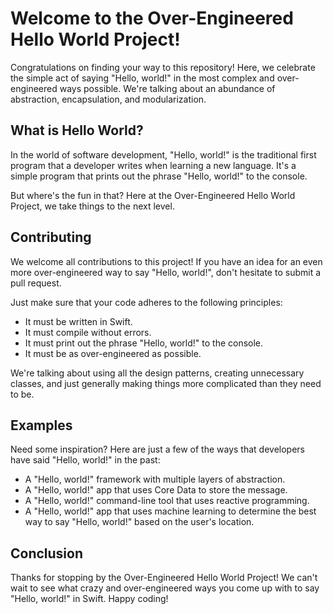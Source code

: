 # Welcome to the Over-Engineered Hello World Project!

Congratulations on finding your way to this repository! Here, we celebrate the simple act of saying "Hello, world!" in the most complex and over-engineered ways possible. We're talking about an abundance of abstraction, encapsulation, and modularization.

## What is Hello World?

In the world of software development, "Hello, world!" is the traditional first program that a developer writes when learning a new language. It's a simple program that prints out the phrase "Hello, world!" to the console.

But where's the fun in that? Here at the Over-Engineered Hello World Project, we take things to the next level.

## Contributing

We welcome all contributions to this project! If you have an idea for an even more over-engineered way to say "Hello, world!", don't hesitate to submit a pull request.

Just make sure that your code adheres to the following principles:

 - It must be written in Swift.
 - It must compile without errors.
 - It must print out the phrase "Hello, world!" to the console.
 - It must be as over-engineered as possible.
 
We're talking about using all the design patterns, creating unnecessary classes, and just generally making things more complicated than they need to be.

## Examples

Need some inspiration? Here are just a few of the ways that developers have said "Hello, world!" in the past:

 - A "Hello, world!" framework with multiple layers of abstraction.
 - A "Hello, world!" app that uses Core Data to store the message.
 - A "Hello, world!" command-line tool that uses reactive programming.
 - A "Hello, world!" app that uses machine learning to determine the best way to say "Hello, world!" based on the user's location.

## Conclusion

Thanks for stopping by the Over-Engineered Hello World Project! We can't wait to see what crazy and over-engineered ways you come up with to say "Hello, world!" in Swift. Happy coding!
